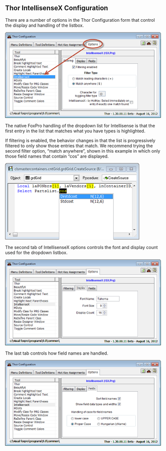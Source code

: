 ﻿## Thor IntellisenseX Configuration

There are a number of options in the Thor Configuration form that control the display and handling of the listbox.

![](images/thor_intellisensex_configuration_snaghtmlac92b2d.png)

The native FoxPro handling of the dropdown list for Intellisense is that the first entry in the list that matches what you have types is highlighted.

If filtering is enabled, the behavior changes in that the list is progressively filtered to only show those entries that match. We recommend trying the second filter option, “match anywhere”, shown in this example in which only those field names that contain “cos” are displayed.

![](images/thor_intellisensex_configuration_snaghtmlad40b3f.png)

The second tab of IntellisenseX options controls the font and display count used for the dropdown listbox.

![](images/thor_intellisensex_configuration_snaghtmlacb835a.png)

The last tab controls how field names are handled.

![](images/thor_intellisensex_configuration_snaghtmlacc9d11.png)